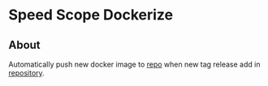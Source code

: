 # Speed Scope Dockerize

## About

Automatically push new docker image to [repo](https://hub.docker.com/r/mortum5/speedscope) when new tag release add in [repository](https://github.com/jlfwong/speedscope).